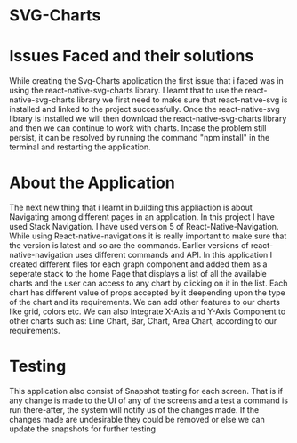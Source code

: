 # SVG-Charts
# Issues Faced and their solutions
While creating the Svg-Charts application the first issue that i faced was in using the react-native-svg-charts library.
I learnt that to use the react-native-svg-charts library we first need to make sure that react-native-svg is installed and linked to the project successfully.
Once the react-native-svg library is installed we will then download the react-native-svg-charts library and then we can continue to work with charts. Incase the problem still persist, it can be resolved by running the command "npm install" in the terminal and restarting the application. 
# About the Application
The next new thing that i learnt in building this appliaction is about Navigating among different pages in an application. In this project I have used Stack Navigation. I have used version 5 of React-Native-Navigation.
While using React-native-navigations it is really important to make sure that the version is latest and so are  the commands. Earlier versions of react-native-navigation uses different commands and API.
In this application I created different files for each graph component and added them as a seperate stack to the home Page that displays a list of all the available charts and the user can access to any chart by clicking on it in the list.
Each chart has different value of props accepted by it deepending upon the type of the chart and its requirements. We can add other features to our charts like grid, colors etc. We can also Integrate X-Axis and Y-Axis Component to other charts such as: Line Chart, Bar, Chart, Area Chart, according to our requirements.
# Testing
This application also consist of Snapshot testing for each screen. That is if any change is made to the UI of any of the screens and a test a command is run there-after, the system will notify us of the changes made. If the changes made are undesirable they could be removed or else we can update the snapshots for further testing
